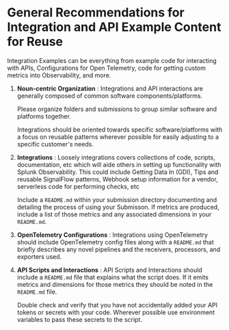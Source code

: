 # General Recommendations for Integration and API Example Content for Reuse

Integration Examples can be everything from example code for interacting with APIs, Configurations for Open Telemetry, code for getting custom metrics into Observability, and more.

1. **Noun-centric Organization** : Integrations and API interactions are generally composed of common software components/platforms.

    Please organize folders and submissions to group similar software and platforms together. 

    Integrations should be oriented towards specific software/platforms with a focus on reusable patterns wherever possible for easily adjusting to a specific customer's needs. 

2. **Integrations** : Loosely integrations covers collections of code, scripts, documentation, etc which will aide others in setting up functionality with Splunk Observability. This could include Getting Data In (GDI), Tips and reusable SignalFlow patterns, Webhook setup information for a vendor, serverless code for performing checks, etc

    Include a `README.md` within your submission directory documenting and detailing the process of using your Submisson. If metrics are produced, include a list of those metrics and any associated dimensions in your `README.md`.

3. **OpenTelemetry Configurations** : Integrations using OpenTelemetry should include OpenTelemetry config files along with a `README.md` that briefly describes any novel pipelines and the receivers, processors, and exporters used.

4. **API Scripts and Interactions** : API Scripts and Interactions should include a `README.md` file that explains what the script does. If it emits metrics and dimensions for those metrics they should be noted in the `README.md` file.

    Double check and verify that you have not accidentally added your API tokens or secrets with your code. Wherever possible use environment variables to pass these secrets to the script.
